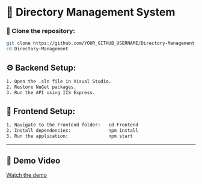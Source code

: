 # 📂 Directory Management System

### 📌 Clone the repository:
```sh
git clone https://github.com/YOUR_GITHUB_USERNAME/Directory-Management.git
cd Directory-Management
```

## ⚙️ Backend Setup:
```sh
1. Open the .sln file in Visual Studio.
2. Restore NuGet packages.
3. Run the API using IIS Express.
```

## 🎨 Frontend Setup:
```sh
1. Navigate to the Frontend folder:   cd Frontend
2. Install dependencies:              npm install
3. Run the application:               npm start
```

---

## 🎥 Demo Video
[Watch the demo](https://www.youtube.com/watch?v=t1dbD5hOzJo)
